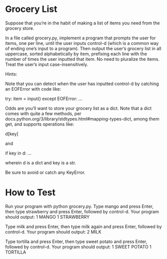 # Grocery List
Suppose that you’re in the habit of making a list of items you need from the grocery store.

In a file called grocery.py, implement a program that prompts the user for items, one per line, until the user inputs control-d (which is a common way of ending one’s input to a program). Then output the user’s grocery list in all uppercase, sorted alphabetically by item, prefixing each line with the number of times the user inputted that item. No need to pluralize the items. Treat the user’s input case-insensitively.

Hints:

Note that you can detect when the user has inputted control-d by catching an EOFError with code like:

try:
    item = input()
except EOFError:
    ...
    
Odds are you’ll want to store your grocery list as a dict.
Note that a dict comes with quite a few methods, per docs.python.org/3/library/stdtypes.html#mapping-types-dict, among them get, and supports operations like:

d[key]

and

if key in d:
    ...
    
wherein d is a dict and key is a str.

Be sure to avoid or catch any KeyError.

# How to Test
Run your program with python grocery.py.
Type mango and press Enter, then type strawberry and press Enter, followed by control-d. Your program should output:
1 MANGO
1 STRAWBERRY

Type milk and press Enter, then type milk again and press Enter, followed by control-d. Your program should output:
2 MILK

Type tortilla and press Enter, then type sweet potato and press Enter, followed by control-d. Your program should output:
1 SWEET POTATO
1 TORTILLA
